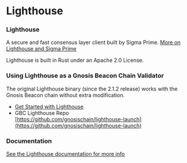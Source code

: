 # Lighthouse

### Lighthouse

A secure and fast consensus layer client built by Sigma Prime. [More on Lighthouse and Sigma Prime](https://lighthouse.sigmaprime.io/client/get-started)

Lighthouse is built in Rust under an Apache 2.0 License.

### Using Lighthouse as a Gnosis Beacon Chain Validator

The original Lighthouse binary (since the 2.1.2 release) works with the Gnosis Beacon chain without extra modification.&#x20;

* [Get Started with Lighthouse](../validator-info/get-started-node-setup/#lighthouse)
* GBC Lighthouse Repo\
  [https://github.com/gnosischain/lighthouse-launch](https://github.com/gnosischain/lighthouse-launch)

### Documentation

[See the Lighthouse documentation for more info](https://lighthouse-book.sigmaprime.io)

